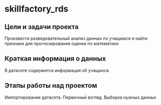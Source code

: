 # skillfactory_rds

## Цели и задачи проекта
Произвести разведовательный анализ данных по учащимся и найти признаки для прогнозирования оценки по математике

## Краткая информация о данных
В датасете содержится информация об учащихся.

## Этапы работы над проектом
Импортирование датасета. Первичный взгляд. Выборка нужных данных